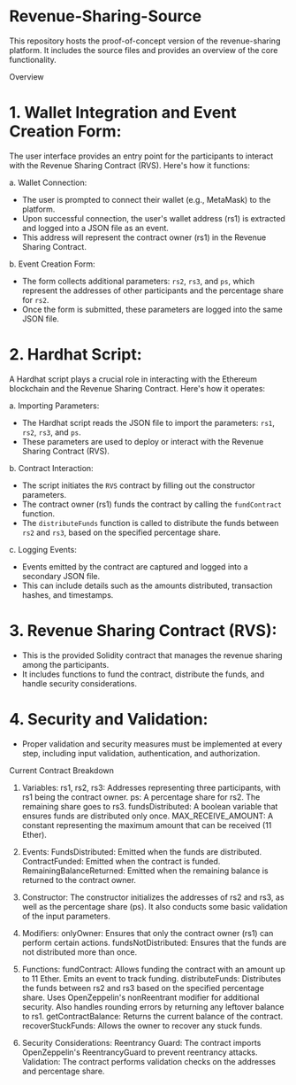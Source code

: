 # Revenue-Sharing-Source
This repository hosts the proof-of-concept version of the revenue-sharing platform. It includes the source files and provides an overview of the core functionality.

Overview

# 1. Wallet Integration and Event Creation Form:
The user interface provides an entry point for the participants to interact with the Revenue Sharing Contract (RVS). Here's how it functions:

 a. Wallet Connection:
- The user is prompted to connect their wallet (e.g., MetaMask) to the platform.
- Upon successful connection, the user's wallet address (rs1) is extracted and logged into a JSON file as an event.
- This address will represent the contract owner (rs1) in the Revenue Sharing Contract.

 b. Event Creation Form:
- The form collects additional parameters: `rs2`, `rs3`, and `ps`, which represent the addresses of other participants and the percentage share for `rs2`.
- Once the form is submitted, these parameters are logged into the same JSON file.

# 2. Hardhat Script:
A Hardhat script plays a crucial role in interacting with the Ethereum blockchain and the Revenue Sharing Contract. Here's how it operates:

 a. Importing Parameters:
- The Hardhat script reads the JSON file to import the parameters: `rs1`, `rs2`, `rs3`, and `ps`.
- These parameters are used to deploy or interact with the Revenue Sharing Contract (RVS).

 b. Contract Interaction:
- The script initiates the `RVS` contract by filling out the constructor parameters.
- The contract owner (rs1) funds the contract by calling the `fundContract` function.
- The `distributeFunds` function is called to distribute the funds between `rs2` and `rs3`, based on the specified percentage share.

 c. Logging Events:
- Events emitted by the contract are captured and logged into a secondary JSON file.
- This can include details such as the amounts distributed, transaction hashes, and timestamps.

# 3. Revenue Sharing Contract (RVS):
- This is the provided Solidity contract that manages the revenue sharing among the participants.
- It includes functions to fund the contract, distribute the funds, and handle security considerations.

# 4. Security and Validation:
- Proper validation and security measures must be implemented at every step, including input validation, authentication, and authorization.

Current Contract Breakdown

1. Variables:
rs1, rs2, rs3: Addresses representing three participants, with rs1 being the contract owner.
ps: A percentage share for rs2. The remaining share goes to rs3.
fundsDistributed: A boolean variable that ensures funds are distributed only once.
MAX_RECEIVE_AMOUNT: A constant representing the maximum amount that can be received (11 Ether).

3. Events:
FundsDistributed: Emitted when the funds are distributed.
ContractFunded: Emitted when the contract is funded.
RemainingBalanceReturned: Emitted when the remaining balance is returned to the contract owner.

5. Constructor:
The constructor initializes the addresses of rs2 and rs3, as well as the percentage share (ps). It also conducts some basic validation of the input parameters.

6. Modifiers:
onlyOwner: Ensures that only the contract owner (rs1) can perform certain actions.
fundsNotDistributed: Ensures that the funds are not distributed more than once.

8. Functions:
fundContract: Allows funding the contract with an amount up to 11 Ether. Emits an event to track funding.
distributeFunds: Distributes the funds between rs2 and rs3 based on the specified percentage share. Uses OpenZeppelin's nonReentrant modifier for additional security. Also handles rounding errors by returning any leftover balance to rs1.
getContractBalance: Returns the current balance of the contract.
recoverStuckFunds: Allows the owner to recover any stuck funds.

10. Security Considerations:
Reentrancy Guard: The contract imports OpenZeppelin's ReentrancyGuard to prevent reentrancy attacks.
Validation: The contract performs validation checks on the addresses and percentage share.
